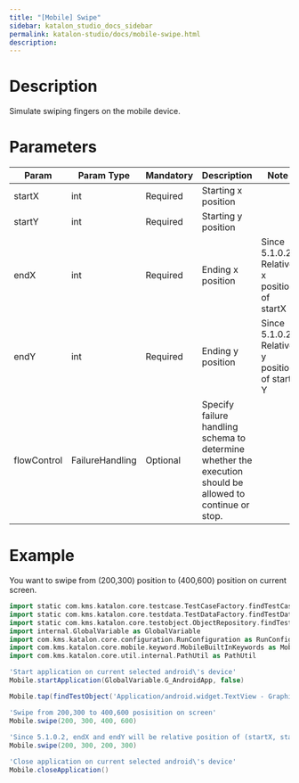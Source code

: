 ```yaml
---
title: "[Mobile] Swipe" 
sidebar: katalon_studio_docs_sidebar
permalink: katalon-studio/docs/mobile-swipe.html 
description: 
---
```

Description
===========

Simulate swiping fingers on the mobile device.

Parameters
==========

<table><thead><tr><th>Param</th><th>Param Type</th><th>Mandatory</th><th>Description</th><th>Note</th></tr></thead><tbody><tr><td>startX</td><td>int</td><td>Required</td><td>Starting x position</td><td>&nbsp;</td></tr><tr><td>startY</td><td>int</td><td>Required</td><td>Starting y position</td><td>&nbsp;</td></tr><tr><td>endX</td><td>int</td><td>Required</td><td>Ending x position</td><td>Since 5.1.0.2:<br>Relative x position of startX</td></tr><tr><td>endY</td><td>int</td><td>Required</td><td>Ending y position</td><td>Since 5.1.0.2<br>Relative y position of start Y</td></tr><tr><td><span>flowControl</span></td><td><span>FailureHandling</span></td><td>Optional</td><td><span>Spec</span><span>ify </span><a>failure handling</a><span> schema to determine whether the execution should be allowed to continue or stop.</span></td><td>&nbsp;</td></tr></tbody></table>

Example 
========

You want to swipe from (200,300) position to (400,600) position on current screen.

```groovy
import static com.kms.katalon.core.testcase.TestCaseFactory.findTestCase
import static com.kms.katalon.core.testdata.TestDataFactory.findTestData
import static com.kms.katalon.core.testobject.ObjectRepository.findTestObject
import internal.GlobalVariable as GlobalVariable
import com.kms.katalon.core.configuration.RunConfiguration as RunConfiguration
import com.kms.katalon.core.mobile.keyword.MobileBuiltInKeywords as Mobile
import com.kms.katalon.core.util.internal.PathUtil as PathUtil

'Start application on current selected android\'s device'
Mobile.startApplication(GlobalVariable.G_AndroidApp, false)

Mobile.tap(findTestObject('Application/android.widget.TextView - Graphics'), GlobalVariable.G_Timeout)

'Swipe from 200,300 to 400,600 posisition on screen'
Mobile.swipe(200, 300, 400, 600)
 
'Since 5.1.0.2, endX and endY will be relative position of (startX, startY) position
Mobile.swipe(200, 300, 200, 300)

'Close application on current selected android\'s device'
Mobile.closeApplication()
```